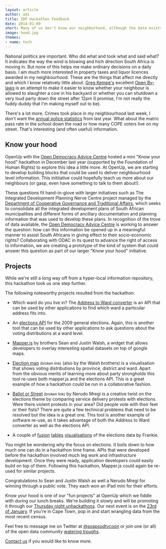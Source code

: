 ```yaml
---
layout: article
author: adi
title: IDP Hackathon Feedback
date: 2014-01-09
short: Many of us don't know our neighborhood, although the data exists. We hosted a mini-hackathon with the Open Democracy Advice centre to explore our hood.
image: hood.jpg
themes:
- name: tech
---
```


National politics are important. Who did what and took what and said what? It indicates the way the wind is blowing and hich direction South Africa is moving in. But none of this helps me make ordinary decisions on a daily basis. I am much more interested in property taxes and liquor licences awarded in my neighbourhood. These are the things that affect me directly and which I know relatively little about. [Greg Kempe's](https://twitter.com/longhotsummer) excellent [Open By-laws](http://openbylaws.org.za) is an attempt to make it easier to know whether your neighbour is allowed to slaughter a cow in his backyard or whether you can shutdown a very loud party down the street after 12pm (I promise, I'm not really the fuddy duddy that I'm making myself out to be).

There's a lot more. Crimes took place in my neighbourhood last week, I don't want the [annual police statistics](http://www.saps.gov.za/statistics/reports/crimestats/2013/crime_stats.htm) from last year. What about the matric pass rate in the school down the road or how many COPE voters live on my street. That's interesting (and often useful) information.

Know your hood
--------------

OpenUp with the [Open Democracy Advice Centre](http://www.opendemocracy.org.za) hosted a mini "Know your hood" hackathon in December last year (supported by the Foundation of Human Rights) to explore this idea a little more. At OpenUp, we are starting to develop building blocks that could be used to deliver neighbourhood level information. This inititative could hopefully teach us more about our neighbours (or gasp, even have something to talk to them about!).

These questions fit hand-in-glove with larger initiatives such as The Integrated Development Planning Nerve Centre project managed by the [Department of Cooperative Governance and Traditional Affairs](http://www.cogta.gov.za), which seeks to consolidate all the integrated development plans of South African municipalities and different forms of ancillary documentation and planning information that was used to develop these plans. In recognition of the trove of data available, the [Open Democracy Advice Centre](http://www.opendemocracy.org.za) is working to answer the question: how can this information be opened up in a meaningful manner to assist South Africans in giving effect to their socio-economic rights? Collaborating with ODAC in its quest to advance the right of access to information, we are creating a prototype of the kind of system that could answer this question as part of our larger "Know your hood" initiative.

Projects
--------

While we're still a long way off from a hyper-local information repository, this hackathon took us one step further.

The following noteworthy projects resulted from the hackathon:

* Which ward do you live in? The [Address to Ward converter](http://wards.code4sa.org/) is an API that can be used by other applications to find which ward a particular address fits into.

* An [elections API](http://iec.code4sa.org/) for the 2009 general elections. Again, this is another tool that can be used by other applications to ask questions about the voting distributions at a ward level.

* [Mapper.js](http://www.capesean.co.za/mapper/) by brothers Sean and Justin Walsh, a widget that allows developers to overlay interesting spatial datasets on top of google maps.

* [Election map](http://www.electionmap.co.za/) <small>(broken link)</small> (also by the Walsh brothers) is a visualisation that shows voting distributions by province, district and ward. Apart from the obvious merits of learning more about party strongholds this tool re-uses both mapper.js and the elections API. This is a great example of how a hackathon could be run in a collaborative fashion.

* [Ballot or Street](http://ballot-or-street.aws.af.cm/) <small>(broken link)</small> by Nerudo Mregi is a creative twist on the elections theme by comparing service delivery protests with elections. Were there violent protests in your area? Did people vote with their feet or their fists? There are quite a few technical problems that need to be resolved but the idea is a great one. This tool is another example of software re-use, as it takes advantage of both the Address to Ward converter as well as the elections API.

* A couple of [fusion](https://www.google.com/fusiontables/DataSource?docid=10Nq9HJr42xuf_7SY33AHeJFRxD-CefdnctW4Jqs) [tables](https://www.google.com/fusiontables/DataSource?docid=10Nq9HJr42xuf_7SY33AHeJFRxD-CefdnctW4Jqs) [visualisations](https://www.google.com/fusiontables/DataSource?docid=1QIs374qGWLdQVLDvi5l9oMepm-Pe_1hnAqfPsDo) of the elections data by Frankie.

You might be wondering why the focus on elections. It boils down to how much one can do in a hackathon time frame. APIs that were developed before the hackathon involved much leg work and infrastructure development. Once they were ready, application developers could easily build on top of them. Following this hackathon, Mapper.js could again be re-used for similar projects.

Congratulations to Sean and Justin Walsh as well a Nerudo Mregi for winning through a public vote. They each won an iPad mini for their efforts.

Know your hood is one of our "fun projects" at OpenUp which we fiddle with during our lunch breaks. We're building it slowly and will be promoting it through our [Thursday night unhackathons](http://www.meetup.com/Code-for-South-Africa-Hackers/). Our next event is on the [23rd of January](http://www.meetup.com/Code-for-South-Africa-Hackers/events/159155662/). If you're in Cape Town, pop in and start wrangling data from the most recent census.

Feel free to message me on Twitter at [@soapsudtycoon](https://twitter.com/SoapSudTycoon) or join one (or all) of the open data community [watering troughs](https://codebridge.org.za).

[Contact us](/contact.html) if you would like to know more.